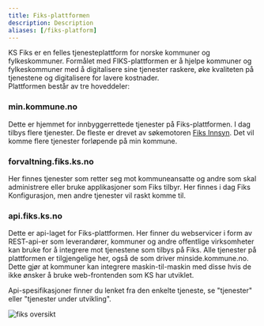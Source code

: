 ```yaml
---
title: Fiks-plattformen
description: Description
aliases: [/fiks-platform]
---
```


KS Fiks er en felles tjenesteplattform for norske kommuner og fylkeskommuner. Formålet med FIKS-plattformen er å hjelpe kommuner og fylkeskommuner med å digitalisere sine tjenester raskere, øke kvaliteten på tjenestene og digitalisere for lavere kostnader.  
Plattformen består av tre hoveddeler:

### min.kommune.no
Dette er hjemmet for innbyggerrettede tjenester på Fiks-plattformen. I dag tilbys flere tjenester. De fleste er drevet av søkemotoren [Fiks Innsyn](https://developer.fiks.ks.no/tjenester/minkommune/innsyn). Det vil komme flere tjenester forløpende på min kommune.

### forvaltning.fiks.ks.no
Her finnes tjenester som retter seg mot kommuneansatte og andre som skal administrere eller bruke applikasjoner som Fiks tilbyr. Her finnes i dag Fiks Konfigurasjon, men andre tjenester vil raskt komme til.

### api.fiks.ks.no
Dette er api-laget for Fiks-plattformen. Her finner du webservicer i form av REST-api-er som leverandører, kommuner og andre offentlige virksomheter kan bruke for å integrere mot tjenestene som tilbys på Fiks. Alle tjenester på plattformen er tilgjengelige her, også de som driver minside.kommune.no. Dette gjør at kommuner kan integrere maskin-til-maskin med disse hvis de ikke ønsker å bruke web-frontenden som KS har utviklet.

Api-spesifikasjoner finner du lenket fra den enkelte tjeneste, se "tjenester" eller "tjenester under utvikling".


![fiks oversikt](https://developer.fiks.ks.no/tjenester/images/fiks_diagram.png "Fiks oversikt")



